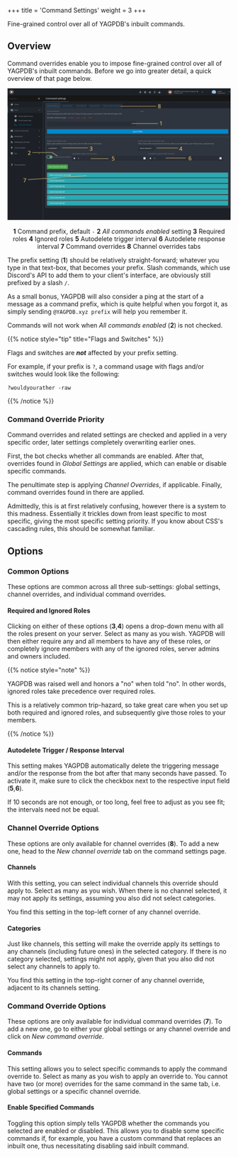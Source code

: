+++
title = 'Command Settings'
weight = 3
+++

Fine-grained control over all of YAGPDB's inbuilt commands.

<!--more-->

## Overview

Command overrides enable you to impose fine-grained control over all of YAGPDB's inbuilt commands. Before we go into
greater detail, a quick overview of that page below.

![Overview of the Command Settings page.](command_settings_overview.png)

<center>

**1** Command prefix, default `-` **2** *All commands enabled* setting **3** Required roles **4** Ignored roles
**5** Autodelete trigger interval **6** Autodelete response interval **7** Command overrides **8** Channel overrides tabs

</center>

The prefix setting (**1**) should be relatively straight-forward; whatever you type in that text-box, that becomes your
prefix. Slash commands, which use Discord's API to add them to your client's interface, are obviously still prefixed
by a slash `/`.

As a small bonus, YAGPDB will also consider a ping at the start of a message as a command prefix, which is quite helpful
when you forgot it, as simply sending `@YAGPDB.xyz prefix` will help you remember it.

Commands will not work when *All commands enabled* (**2**) is not checked.

{{% notice style="tip" title="Flags and Switches" %}}

Flags and switches are ***not*** affected by your prefix setting.

For example, if your prefix is `?`, a command usage with flags and/or switches would look like the following:

```
?wouldyourather -raw
```

{{% /notice %}}

### Command Override Priority

Command overrides and related settings are checked and applied in a very specific order, later settings completely
overwriting earlier ones.

First, the bot checks whether all commands are enabled. After that, overrides found in *Global Settings* are applied,
which can enable or disable specific commands.

The penultimate step is applying *Channel Overrides*, if applicable. Finally, command overrides found in there are applied.

Admittedly, this is at first relatively confusing, however there is a system to this madness. Essentially it trickles
down from least specific to most specific, giving the most specific setting priority. If you know about CSS's cascading
rules, this should be somewhat familiar.

## Options

### Common Options

These options are common across all three sub-settings: global settings, channel overrides, and individual command
overrides.

#### Required and Ignored Roles

Clicking on either of these options (**3**,**4**) opens a drop-down menu with all the roles present on your server.
Select as many as you wish. YAGPDB will then either require any and all members to have any of these roles, or
completely ignore members with any of the ignored roles, server admins and owners included.

{{% notice style="note" %}}

YAGPDB was raised well and honors a "no" when told "no". In other words, ignored roles take precedence over required
roles.

This is a relatively common trip-hazard, so take great care when you set up both required and ignored roles, and
subsequently give those roles to your members.

{{% /notice %}}

#### Autodelete Trigger / Response Interval

This setting makes YAGPDB automatically delete the triggering message and/or the response from the bot after that many
seconds have passed. To activate it, make sure to click the checkbox next to the respective input field (**5**,**6**).

If 10 seconds are not enough, or too long, feel free to adjust as you see fit; the intervals need not be equal.

### Channel Override Options

These options are only available for channel overrides (**8**). To add a new one, head to the *New channel override*
tab on the command settings page.

#### Channels

With this setting, you can select individual channels this override should apply to. Select as many as you wish. When
there is no channel selected, it may not apply its settings, assuming you also did not select categories.

You find this setting in the top-left corner of any channel override.

#### Categories

Just like channels, this setting will make the override apply its settings to any channels (including future ones) in
the selected category. If there is no category selected, settings might not apply, given that you also did not select
any channels to apply to.

You find this setting in the top-right corner of any channel override, adjacent to its channels setting.

### Command Override Options

These options are only available for individual command overrides (**7**). To add a new one, go to either your
global settings or any channel override and click on *New command override*.

#### Commands

This setting allows you to select specific commands to apply the command override to. Select as many as you wish to
apply an override to. You cannot have two (or more) overrides for the same command in the same tab, i.e. global settings
or a specific channel override.

#### Enable Specified Commands

Toggling this option simply tells YAGPDB whether the commands you selected are enabled or disabled. This allows you to
disable some specific commands if, for example, you have a custom command that replaces an inbuilt one, thus
necessitating disabling said inbuilt command.
